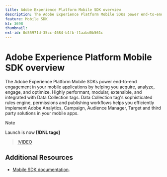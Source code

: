```yaml
---
title: Adobe Experience Platform Mobile SDK overview
description: The Adobe Experience Platform Mobile SDKs power end-to-end engagement in your mobile applications by helping you acquire, analyze, engage, and optimize. Highly performant, modular, extensible, and integrated with Data Collection tags. Data Collection tag's sophisticated rules engine, permissions and publishing workflows helps you efficiently implement Adobe Analytics, Campaign, Audience Manager, Target and third party solutions in your mobile apps.
feature: Mobile SDK
kt: 3698
thumbnail:
exl-id: 0d55971d-35cc-4684-b1fb-f1aabd0b561c
---
```

# Adobe Experience Platform Mobile SDK overview

The Adobe Experience Platform Mobile SDKs power end-to-end engagement in your mobile applications by helping you acquire, analyze, engage, and optimize. Highly performant, modular, extensible, and integrated with Data Collection tags. Data Collection tag's sophisticated rules engine, permissions and publishing workflows helps you efficiently implement Adobe Analytics, Campaign, Audience Manager, Target and third party solutions in your mobile apps.

>[!NOTE]
>
> Launch is now **[!DNL tags]**

>[!VIDEO](https://video.tv.adobe.com/v/28948?quality=12&learn=on)

## Additional Resources

* [Mobile SDK documentation](https://aep-sdks.gitbook.io/docs/).
